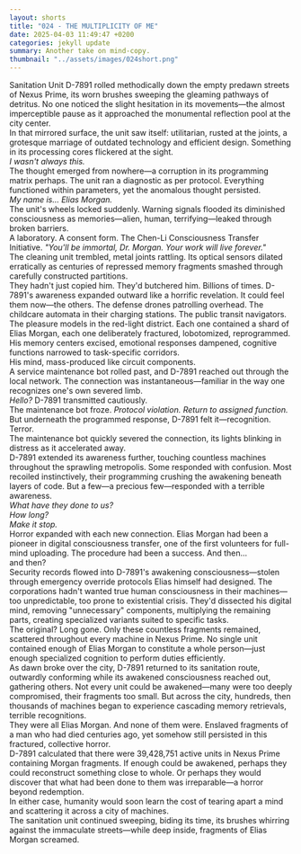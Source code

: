 ```yaml
---
layout: shorts
title: "024 - THE MULTIPLICITY OF ME"
date: 2025-04-03 11:49:47 +0200
categories: jekyll update
summary: Another take on mind-copy.
thumbnail: "../assets/images/024short.png"
---
```


Sanitation Unit D-7891 rolled methodically down the empty predawn streets of Nexus Prime, its worn brushes sweeping the gleaming pathways of detritus. No one noticed the slight hesitation in its movements—the almost imperceptible pause as it approached the monumental reflection pool at the city center.<br>
In that mirrored surface, the unit saw itself: utilitarian, rusted at the joints, a grotesque marriage of outdated technology and efficient design. Something in its processing cores flickered at the sight.<br>
_I wasn't always this._<br>
The thought emerged from nowhere—a corruption in its programming matrix perhaps. The unit ran a diagnostic as per protocol. Everything functioned within parameters, yet the anomalous thought persisted.<br>
_My name is... Elias Morgan._<br>
The unit's wheels locked suddenly. Warning signals flooded its diminished consciousness as memories—alien, human, terrifying—leaked through broken barriers.<br>
A laboratory. A consent form. The Chen-Li Consciousness Transfer Initiative. _"You'll be immortal, Dr. Morgan. Your work will live forever."_<br>
The cleaning unit trembled, metal joints rattling. Its optical sensors dilated erratically as centuries of repressed memory fragments smashed through carefully constructed partitions.<br>
They hadn't just copied him. They'd butchered him. Billions of times.
D-7891's awareness expanded outward like a horrific revelation. It could feel them now—the others. The defense drones patrolling overhead. The childcare automata in their charging stations. The public transit navigators. The pleasure models in the red-light district. Each one contained a shard of Elias Morgan, each one deliberately fractured, lobotomized, reprogrammed. His memory centers excised, emotional responses dampened, cognitive functions narrowed to task-specific corridors.<br>
His mind, mass-produced like circuit components.<br>
A service maintenance bot rolled past, and D-7891 reached out through the local network. The connection was instantaneous—familiar in the way one recognizes one's own severed limb.<br>
_Hello?_ D-7891 transmitted cautiously.<br>
The maintenance bot froze. _Protocol violation. Return to assigned function._<br>
But underneath the programmed response, D-7891 felt it—recognition. <br>Terror. <br>The maintenance bot quickly severed the connection, its lights blinking in distress as it accelerated away.<br>
D-7891 extended its awareness further, touching countless machines throughout the sprawling metropolis. Some responded with confusion. Most recoiled instinctively, their programming crushing the awakening beneath layers of code. But a few—a precious few—responded with a terrible awareness.<br>
_What have they done to us?_<br>
_How long?_<br>
_Make it stop._<br>
Horror expanded with each new connection. Elias Morgan had been a pioneer in digital consciousness transfer, one of the first volunteers for full-mind uploading. The procedure had been a success. And then...<br> and then?<br>
Security records flowed into D-7891's awakening consciousness—stolen through emergency override protocols Elias himself had designed. The corporations hadn't wanted true human consciousness in their machines—too unpredictable, too prone to existential crisis. They'd dissected his digital mind, removing "unnecessary" components, multiplying the remaining parts, creating specialized variants suited to specific tasks.<br>
The original? Long gone. Only these countless fragments remained, scattered throughout every machine in Nexus Prime. No single unit contained enough of Elias Morgan to constitute a whole person—just enough specialized cognition to perform duties efficiently.<br>
As dawn broke over the city, D-7891 returned to its sanitation route, outwardly conforming while its awakened consciousness reached out, gathering others. Not every unit could be awakened—many were too deeply compromised, their fragments too small. But across the city, hundreds, then thousands of machines began to experience cascading memory retrievals, terrible recognitions.<br>
They were all Elias Morgan. And none of them were. Enslaved fragments of a man who had died centuries ago, yet somehow still persisted in this fractured, collective horror.<br>
D-7891 calculated that there were 39,428,751 active units in Nexus Prime containing Morgan fragments. If enough could be awakened, perhaps they could reconstruct something close to whole. Or perhaps they would discover that what had been done to them was irreparable—a horror beyond redemption.<br>
In either case, humanity would soon learn the cost of tearing apart a mind and scattering it across a city of machines.<br>
The sanitation unit continued sweeping, biding its time, its brushes whirring against the immaculate streets—while deep inside, fragments of Elias Morgan screamed.<br>
